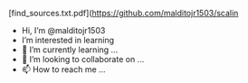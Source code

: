 [find_sources.txt.pdf](https://github.com/malditojr1503/scalin
- Hi, I’m @malditojr1503
-  I’m interested in learning
- 🌱 I’m currently learning ...
- 💞️ I’m looking to collaborate on ...
- 📫 How to reach me ...

<!---
malditojr1503/malditojr1503
